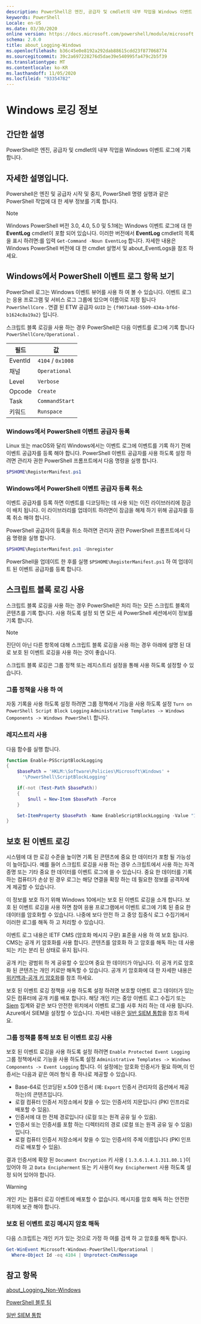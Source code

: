 ```yaml
---
description: PowerShell은 엔진, 공급자 및 cmdlet의 내부 작업을 Windows 이벤트 로그에 기록 합니다.
keywords: PowerShell
Locale: en-US
ms.date: 03/30/2020
online version: https://docs.microsoft.com/powershell/module/microsoft.powershell.core/about/about_logging_windows?view=powershell-7&WT.mc_id=ps-gethelp
schema: 2.0.0
title: about_Logging-Windows
ms.openlocfilehash: b36c45e0e8192a292dab88615cdd23f877068774
ms.sourcegitcommit: 39c2a697228276d5dae39e540995fa479c2b5f39
ms.translationtype: MT
ms.contentlocale: ko-KR
ms.lasthandoff: 11/05/2020
ms.locfileid: "93354782"
---
```

# <a name="about-logging-windows"></a>Windows 로깅 정보

## <a name="short-description"></a>간단한 설명
PowerShell은 엔진, 공급자 및 cmdlet의 내부 작업을 Windows 이벤트 로그에 기록 합니다.

## <a name="long-description"></a>자세한 설명입니다.

Powershell은 엔진 및 공급자 시작 및 중지, PowerShell 명령 실행과 같은 PowerShell 작업에 대 한 세부 정보를 기록 합니다.

> [!NOTE]
> Windows PowerShell 버전 3.0, 4.0, 5.0 및 5.1에는 Windows 이벤트 로그에 대 한 **EventLog** cmdlet이 포함 되어 있습니다. 이러한 버전에서 **EventLog** cmdlet의 목록을 표시 하려면:를 입력 `Get-Command -Noun EventLog` 합니다. 자세한 내용은 Windows PowerShell 버전에 대 한 cmdlet 설명서 및 about_EventLogs을 참조 하세요.

## <a name="viewing-the-powershell-event-log-entries-on-windows"></a>Windows에서 PowerShell 이벤트 로그 항목 보기

PowerShell 로그는 Windows 이벤트 뷰어를 사용 하 여 볼 수 있습니다. 이벤트 로그는 응용 프로그램 및 서비스 로그 그룹에 있으며 이름이로 지정 됩니다 `PowerShellCore` . 연결 된 ETW 공급자 `GUID` 는 `{f90714a8-5509-434a-bf6d-b1624c8a19a2}` 입니다.

스크립트 블록 로깅을 사용 하는 경우 PowerShell은 다음 이벤트를 로그에 기록 합니다 `PowerShellCore/Operational` .

|  필드  |       값       |
| ------- | ----------------- |
| EventId | `4104` / `0x1008` |
| 채널 | `Operational`     |
| Level   | `Verbose`         |
| Opcode  | `Create`          |
| Task    | `CommandStart`    |
| 키워드 | `Runspace`        |

### <a name="registering-the-powershell-event-provider-on-windows"></a>Windows에서 PowerShell 이벤트 공급자 등록

Linux 또는 macOS와 달리 Windows에서는 이벤트 로그에 이벤트를 기록 하기 전에 이벤트 공급자를 등록 해야 합니다. PowerShell 이벤트 공급자를 사용 하도록 설정 하려면 관리자 권한 PowerShell 프롬프트에서 다음 명령을 실행 합니다.

```powershell
$PSHOME\RegisterManifest.ps1
```

### <a name="unregistering-the-powershell-event-provider-on-windows"></a>Windows에서 PowerShell 이벤트 공급자 등록 취소

이벤트 공급자를 등록 하면 이벤트를 디코딩하는 데 사용 되는 이진 라이브러리에 잠금이 배치 됩니다. 이 라이브러리를 업데이트 하려면이 잠금을 해제 하기 위해 공급자를 등록 취소 해야 합니다.

PowerShell 공급자의 등록을 취소 하려면 관리자 권한 PowerShell 프롬프트에서 다음 명령을 실행 합니다.

```powershell
$PSHOME\RegisterManifest.ps1 -Unregister
```

PowerShell을 업데이트 한 후를 실행 `$PSHOME\RegisterManifest.ps1` 하 여 업데이트 된 이벤트 공급자를 등록 합니다.

## <a name="enabling-script-block-logging"></a>스크립트 블록 로깅 사용

스크립트 블록 로깅을 사용 하는 경우 PowerShell은 처리 하는 모든 스크립트 블록의 콘텐츠를 기록 합니다. 사용 하도록 설정 되 면 모든 새 PowerShell 세션에서이 정보를 기록 합니다.

> [!NOTE]
> 진단이 아닌 다른 항목에 대해 스크립트 블록 로깅을 사용 하는 경우 아래에 설명 된 대로 보호 된 이벤트 로깅을 사용 하는 것이 좋습니다.

스크립트 블록 로깅은 그룹 정책 또는 레지스트리 설정을 통해 사용 하도록 설정할 수 있습니다.

### <a name="using-group-policy"></a>그룹 정책을 사용 하 여

자동 기록을 사용 하도록 설정 하려면 그룹 정책에서 기능을 사용 하도록 설정 `Turn on PowerShell Script Block
Logging` `Administrative Templates -> Windows
Components -> Windows PowerShell` 합니다.

### <a name="using-the-registry"></a>레지스트리 사용

다음 함수를 실행 합니다.

```powershell
function Enable-PSScriptBlockLogging
{
    $basePath = 'HKLM:\Software\Policies\Microsoft\Windows' +
      '\PowerShell\ScriptBlockLogging'

    if(-not (Test-Path $basePath))
    {
        $null = New-Item $basePath -Force
    }

    Set-ItemProperty $basePath -Name EnableScriptBlockLogging -Value "1"
}
```

## <a name="protected-event-logging"></a>보호 된 이벤트 로깅

시스템에 대 한 로깅 수준을 높이면 기록 된 콘텐츠에 중요 한 데이터가 포함 될 가능성이 높아집니다. 예를 들어 스크립트 로깅을 사용 하는 경우 스크립트에서 사용 하는 자격 증명 또는 기타 중요 한 데이터를 이벤트 로그에 쓸 수 있습니다. 중요 한 데이터를 기록 하는 컴퓨터가 손상 된 경우 로그는 해당 연결을 확장 하는 데 필요한 정보를 공격자에 게 제공할 수 있습니다.

이 정보를 보호 하기 위해 Windows 10에서는 보호 된 이벤트 로깅을 소개 합니다.
보호 된 이벤트 로깅을 사용 하면 참여 응용 프로그램에서 이벤트 로그에 기록 된 중요 한 데이터를 암호화할 수 있습니다. 나중에 보다 안전 하 고 중앙 집중식 로그 수집기에서 이러한 로그를 해독 하 고 처리할 수 있습니다.

이벤트 로그 내용은 IETF CMS (암호화 메시지 구문) 표준을 사용 하 여 보호 됩니다. CMS는 공개 키 암호화를 사용 합니다. 콘텐츠를 암호화 하 고 암호를 해독 하는 데 사용 되는 키는 분리 된 상태로 유지 됩니다.

공개 키는 광범위 하 게 공유할 수 있으며 중요 한 데이터가 아닙니다. 이 공개 키로 암호화 된 콘텐츠는 개인 키로만 해독할 수 있습니다. 공개 키 암호화에 대 한 자세한 내용은 [위키백과-공개 키 암호화](https://en.wikipedia.org/wiki/Public-key_cryptography)를 참조 하세요.

보호 된 이벤트 로깅 정책을 사용 하도록 설정 하려면 보호할 이벤트 로그 데이터가 있는 모든 컴퓨터에 공개 키를 배포 합니다. 해당 개인 키는 중앙 이벤트 로그 수집기 또는 [Siem][] 집계와 같은 보다 안전한 위치에서 이벤트 로그를 사후 처리 하는 데 사용 됩니다. Azure에서 SIEM을 설정할 수 있습니다. 자세한 내용은 [일반 SIEM 통합](/cloud-app-security/siem)을 참조 하세요.

### <a name="enabling-protected-event-logging-via-group-policy"></a>그룹 정책를 통해 보호 된 이벤트 로깅 사용

보호 된 이벤트 로깅을 사용 하도록 설정 하려면 `Enable Protected Event Logging` 그룹 정책에서로 기능을 사용 하도록 설정 `Administrative Templates -> Windows Components
-> Event Logging` 합니다. 이 설정에는 암호화 인증서가 필요 하며,이 인증서는 다음과 같은 여러 형식 중 하나로 제공할 수 있습니다.

- Base-64로 인코딩된 x.509 인증서 (예: `Export` 인증서 관리자의 옵션에서 제공 하는)의 콘텐츠입니다.
- 로컬 컴퓨터 인증서 저장소에서 찾을 수 있는 인증서의 지문입니다 (PKI 인프라로 배포할 수 있음).
- 인증서에 대 한 전체 경로입니다 (로컬 또는 원격 공유 일 수 있음).
- 인증서 또는 인증서를 포함 하는 디렉터리의 경로 (로컬 또는 원격 공유 일 수 있음)입니다.
- 로컬 컴퓨터 인증서 저장소에서 찾을 수 있는 인증서의 주체 이름입니다 (PKI 인프라로 배포할 수 있음).

결과 인증서에 확장 된 `Document Encryption` 키 사용 ( `1.3.6.1.4.1.311.80.1` )이 있어야 하 고 `Data Encipherment` 또는 키 사용이 `Key
Encipherment` 사용 하도록 설정 되어 있어야 합니다.

> [!WARNING]
> 개인 키는 컴퓨터 로깅 이벤트에 배포할 수 없습니다. 메시지를 암호 해독 하는 안전한 위치에 보관 해야 합니다.

### <a name="decrypting-protected-event-logging-messages"></a>보호 된 이벤트 로깅 메시지 암호 해독

다음 스크립트는 개인 키가 있는 것으로 가정 하 여를 검색 하 고 암호를 해독 합니다.

```powershell
Get-WinEvent Microsoft-Windows-PowerShell/Operational |
  Where-Object Id -eq 4104 | Unprotect-CmsMessage
```

## <a name="see-also"></a>참고 항목

[about_Logging_Non-Windows](about_Logging_Non-Windows.md)

[PowerShell 블루 팀](https://devblogs.microsoft.com/powershell/powershell-the-blue-team/)

[일반 SIEM 통합](/cloud-app-security/siem)

<!-- link references -->
[SIEM]: https://wikipedia.org/wiki/Security_information_and_event_management
